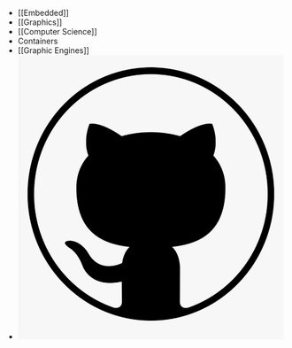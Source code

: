 - [[Embedded]]
- [[Graphics]]
- [[Computer Science]]
- Containers
- [[Graphic Engines]]
- ![128-1280192_github-logo-png-github-png-transparent-png-3823928853.png](../assets/128-1280192_github-logo-png-github-png-transparent-png-3823928853_1732457365125_0.png)
